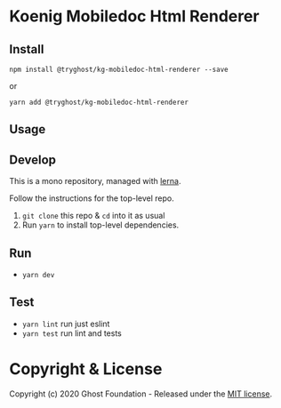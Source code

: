 # Koenig Mobiledoc Html Renderer

## Install

`npm install @tryghost/kg-mobiledoc-html-renderer --save`

or

`yarn add @tryghost/kg-mobiledoc-html-renderer`


## Usage


## Develop

This is a mono repository, managed with [lerna](https://lernajs.io/).

Follow the instructions for the top-level repo.
1. `git clone` this repo & `cd` into it as usual
2. Run `yarn` to install top-level dependencies.


## Run

- `yarn dev`


## Test

- `yarn lint` run just eslint
- `yarn test` run lint and tests




# Copyright & License 

Copyright (c) 2020 Ghost Foundation - Released under the [MIT license](LICENSE).